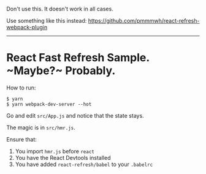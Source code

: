 Don't use this. It doesn't work in all cases.

Use something like this instead: https://github.com/pmmmwh/react-refresh-webpack-plugin

---

# React Fast Refresh Sample. ~Maybe?~ Probably.

How to run:

```
$ yarn
$ yarn webpack-dev-server --hot
```

Go and edit `src/App.js` and notice that the state stays.

The magic is in `src/hmr.js`.

Ensure that:

1. You import `hmr.js` before `react`
2. You have the React Devtools installed
3. You have added `react-refresh/babel` to your `.babelrc`
